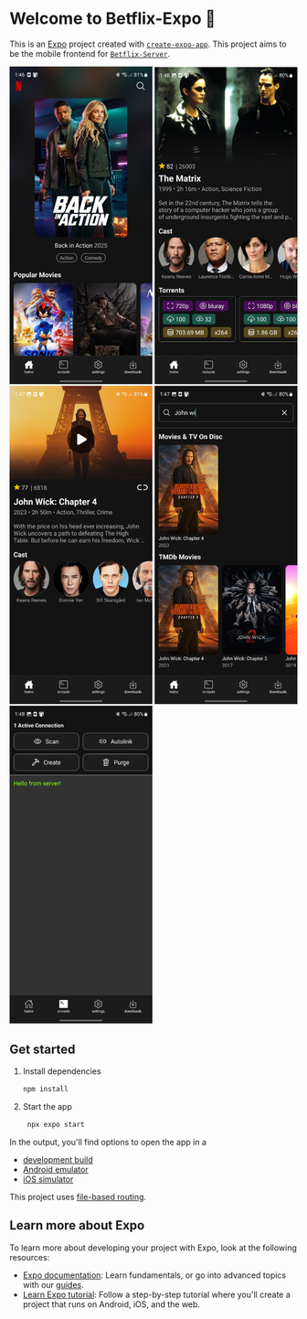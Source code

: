 # Welcome to Betflix-Expo 👋

This is an [Expo](https://expo.dev) project created with [`create-expo-app`](https://www.npmjs.com/package/create-expo-app). This project aims to be the mobile frontend for [`Betflix-Server`](https://github.com/LucaTozzini/Betflix-Server).

<p float="left">
<img src="screenshots/Home.jpg" alt="Description" width="250" style="display: inline-block">
<img src="screenshots/TheMatrix.jpg" alt="Description" width="250" style="display: inline-block">
<img src="screenshots/JohnWick4.jpg" alt="Description" width="250"style="display: inline-block">
<img src="screenshots/Search.jpg" alt="Description" width="250" style="display: inline-block">
<img src="screenshots/Console.jpg" alt="Description" width="250" style="display: inline-block">
</p>

## Get started

1. Install dependencies

   ```bash
   npm install
   ```

2. Start the app

   ```bash
    npx expo start
   ```

In the output, you'll find options to open the app in a

- [development build](https://docs.expo.dev/develop/development-builds/introduction/)
- [Android emulator](https://docs.expo.dev/workflow/android-studio-emulator/)
- [iOS simulator](https://docs.expo.dev/workflow/ios-simulator/)

This project uses [file-based routing](https://docs.expo.dev/router/introduction).

## Learn more about Expo

To learn more about developing your project with Expo, look at the following resources:

- [Expo documentation](https://docs.expo.dev/): Learn fundamentals, or go into advanced topics with our [guides](https://docs.expo.dev/guides).
- [Learn Expo tutorial](https://docs.expo.dev/tutorial/introduction/): Follow a step-by-step tutorial where you'll create a project that runs on Android, iOS, and the web.
